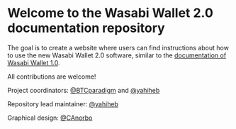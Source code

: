 # Welcome to the Wasabi Wallet 2.0 documentation repository

The goal is to create a website where users can find instructions about how to use the new Wasabi Wallet 2.0 software, similar to the [documentation of Wasabi Wallet 1.0](https://docs.wasabiwallet.io/).

All contributions are welcome!

Project coordinators: [@BTCparadigm](https://github.com/BTCparadigm) and [@yahiheb](https://github.com/yahiheb)

Repository lead maintainer: [@yahiheb](https://github.com/yahiheb)

Graphical design: [@CAnorbo](https://github.com/CAnorbo)
